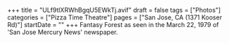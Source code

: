 +++
title = "ULf9tlXRWhBgqU5EWkTj.avif"
draft = false
tags = ["Photos"]
categories = ["Pizza Time Theatre"]
pages = ["San Jose, CA (1371 Kooser Rd)"]
startDate = ""
+++
Fantasy Forest as seen in the March 22, 1979 of 'San Jose Mercury News' newspaper.
